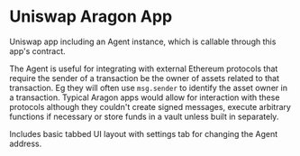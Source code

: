 # Uniswap Aragon App

Uniswap app including an Agent instance, which is callable through this app's contract. 

The Agent is useful for integrating with external Ethereum protocols that require the sender of a transaction be the owner of assets related to that transaction. Eg they will often use `msg.sender` to identify the asset owner in a transaction. Typical Aragon apps would allow for interaction with these protocols although they couldn't create signed messages, execute arbitrary functions if necessary or store funds in a vault unless built in separately.

Includes basic tabbed UI layout with settings tab for changing the Agent address.

